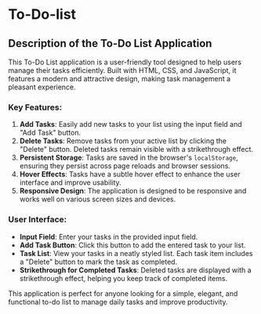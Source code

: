 # To-Do-list
## Description of the To-Do List Application

This To-Do List application is a user-friendly tool designed to help users manage their tasks efficiently. Built with HTML, CSS, and JavaScript, it features a modern and attractive design, making task management a pleasant experience.

### Key Features:

1. **Add Tasks**: Easily add new tasks to your list using the input field and "Add Task" button.
2. **Delete Tasks**: Remove tasks from your active list by clicking the "Delete" button. Deleted tasks remain visible with a strikethrough effect.
3. **Persistent Storage**: Tasks are saved in the browser's `localStorage`, ensuring they persist across page reloads and browser sessions.
4. **Hover Effects**: Tasks have a subtle hover effect to enhance the user interface and improve usability.
5. **Responsive Design**: The application is designed to be responsive and works well on various screen sizes and devices.

### User Interface:

- **Input Field**: Enter your tasks in the provided input field.
- **Add Task Button**: Click this button to add the entered task to your list.
- **Task List**: View your tasks in a neatly styled list. Each task item includes a "Delete" button to mark the task as completed.
- **Strikethrough for Completed Tasks**: Deleted tasks are displayed with a strikethrough effect, helping you keep track of completed items.

This application is perfect for anyone looking for a simple, elegant, and functional to-do list to manage daily tasks and improve productivity.
